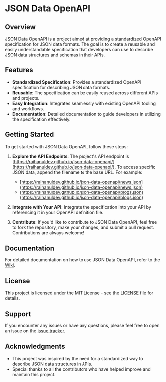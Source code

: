 
# JSON Data OpenAPI

## Overview

JSON Data OpenAPI is a project aimed at providing a standardized OpenAPI specification for JSON data formats. The goal is to create a reusable and easily understandable specification that developers can use to describe JSON data structures and schemas in their APIs.

## Features

- **Standardized Specification**: Provides a standardized OpenAPI specification for describing JSON data formats.
- **Reusable**: The specification can be easily reused across different APIs and projects.
- **Easy Integration**: Integrates seamlessly with existing OpenAPI tooling and workflows.
- **Documentation**: Detailed documentation to guide developers in utilizing the specification effectively.

## Getting Started

To get started with JSON Data OpenAPI, follow these steps:

1. **Explore the API Endpoints**: The project's API endpoint is [https://raihanuldev.github.io/json-data-openapi/](https://raihanuldev.github.io/json-data-openapi/). To access specific JSON data, append the filename to the base URL. For example:
   - [https://raihanuldev.github.io/json-data-openapi/news.json](https://raihanuldev.github.io/json-data-openapi/news.json)
   - [https://raihanuldev.github.io/json-data-openapi/blogs.json](https://raihanuldev.github.io/json-data-openapi/blogs.json)

2. **Integrate with Your API**: Integrate the specification into your API by referencing it in your OpenAPI definition file.

3. **Contribute**: If you'd like to contribute to JSON Data OpenAPI, feel free to fork the repository, make your changes, and submit a pull request. Contributions are always welcome!

## Documentation

For detailed documentation on how to use JSON Data OpenAPI, refer to the [Wiki](https://github.com/raihanuldev/json-data-openapi/wiki).

## License

This project is licensed under the MIT License - see the [LICENSE](LICENSE) file for details.

## Support

If you encounter any issues or have any questions, please feel free to open an issue on the [issue tracker](https://github.com/raihanuldev/json-data-openapi/issues).

## Acknowledgments

- This project was inspired by the need for a standardized way to describe JSON data structures in APIs.
- Special thanks to all the contributors who have helped improve and maintain this project.
